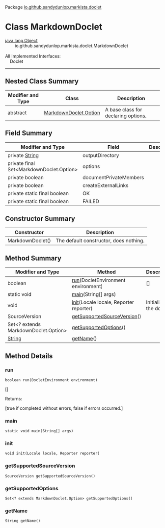 Package [io.github.sandydunlop.markista.doclet](index.md)

# Class MarkdownDoclet
[java.lang.Object](https://docs.oracle.com/en/java/javase/24/docs/api/java.base/java/lang/Object.html)<br/>
&nbsp;&nbsp;&nbsp;&nbsp;&nbsp;&nbsp;&nbsp;&nbsp;io.github.sandydunlop.markista.doclet.MarkdownDoclet<br/>
<br/>
All Implemented Interfaces:<br/>
&nbsp;&nbsp;&nbsp;&nbsp;Doclet


----


## Nested Class Summary

| Modifier and Type | Class                                             | Description                         |
|-------------------|---------------------------------------------------|-------------------------------------|
| abstract          | [MarkdownDoclet.Option](MarkdownDoclet.Option.md) | A base class for declaring options. |

## Field Summary

| Modifier and Type                                                                                    | Field                  | Description |
|------------------------------------------------------------------------------------------------------|------------------------|-------------|
| private [String](https://docs.oracle.com/en/java/javase/24/docs/api/java.base/java/lang/String.html) | outputDirectory        |             |
| private final Set&lt;MarkdownDoclet.Option&gt;                                                       | options                |             |
| private boolean                                                                                      | documentPrivateMembers |             |
| private boolean                                                                                      | createExternalLinks    |             |
| private static final boolean                                                                         | OK                     |             |
| private static final boolean                                                                         | FAILED                 |             |

## Constructor Summary

| Constructor      | Description                            |
|------------------|----------------------------------------|
| MarkdownDoclet() | The default constructor, does nothing. |

## Method Summary

| Modifier and Type                                                                            | Method                                                    | Description             |
|----------------------------------------------------------------------------------------------|-----------------------------------------------------------|-------------------------|
| boolean                                                                                      | [run](#run)(DocletEnvironment environment)                | []                      |
| static void                                                                                  | [main](#main)(String[] args)                              |                         |
| void                                                                                         | [init](#init)(Locale locale, Reporter reporter)           | Initializes the doclet. |
| SourceVersion                                                                                | [getSupportedSourceVersion](#getsupportedsourceversion)() |                         |
| Set&lt;? extends MarkdownDoclet.Option&gt;                                                   | [getSupportedOptions](#getsupportedoptions)()             |                         |
| [String](https://docs.oracle.com/en/java/javase/24/docs/api/java.base/java/lang/String.html) | [getName](#getname)()                                     |                         |

## Method Details

### run

`boolean run(DocletEnvironment environment)`

[]

Returns:

[true if completed without errors, false if errors occurred.]

### main

`static void main(String[] args)`



### init

`void init(Locale locale, Reporter reporter)`



### getSupportedSourceVersion

`SourceVersion getSupportedSourceVersion()`



### getSupportedOptions

`Set<? extends MarkdownDoclet.Option> getSupportedOptions()`



### getName

`String getName()`



